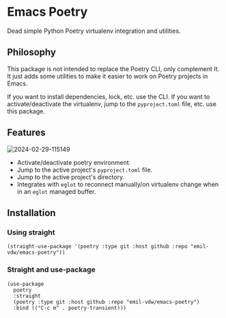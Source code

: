 # Emacs Poetry
Dead simple Python Poetry virtualenv integration and utilities.

## Philosophy

This package is not intended to replace the Poetry CLI, only
complement It. It just adds some utilities to make it easier to work
on Poetry projects in Emacs.

If you want to install dependencies, lock, etc. use the CLI. If you
want to activate/deactivate the virtualenv, jump to the
`pyproject.toml` file, etc. use this package.

## Features

![2024-02-29-115149](https://github.com/emil-vdw/emacs-poetry/assets/33003253/f2d9c3e4-39db-4be7-adba-387b36df6f2a)

- Activate/deactivate poetry environment.
- Jump to the active project's `pyproject.toml` file.
- Jump to the active project's directory.
- Integrates with `eglot` to reconnect manually/on virtualenv change
  when in an `eglot` managed buffer.

## Installation

### Using straight

```elisp
(straight-use-package '(poetry :type git :host github :repo "emil-vdw/emacs-poetry"))
```

### Straight and use-package

```elisp
(use-package
  poetry
  :straight
  (poetry :type git :host github :repo "emil-vdw/emacs-poetry")
  :bind (("C-c m" . poetry-transient)))
```
